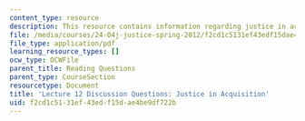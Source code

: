 ```yaml
---
content_type: resource
description: This resource contains information regarding justice in acquisition.
file: /media/courses/24-04j-justice-spring-2012/f2cd1c5131ef43edf15dae4be9df722b_MIT24_04JS12_disc12.pdf
file_type: application/pdf
learning_resource_types: []
ocw_type: OCWFile
parent_title: Reading Questions
parent_type: CourseSection
resourcetype: Document
title: 'Lecture 12 Discussion Questions: Justice in Acquisition'
uid: f2cd1c51-31ef-43ed-f15d-ae4be9df722b
---
```

